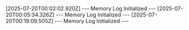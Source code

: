 [2025-07-20T00:02:02.920Z] --- Memory Log Initialized ---
[2025-07-20T00:05:34.326Z] --- Memory Log Initialized ---
[2025-07-20T00:19:09.505Z] --- Memory Log Initialized ---
